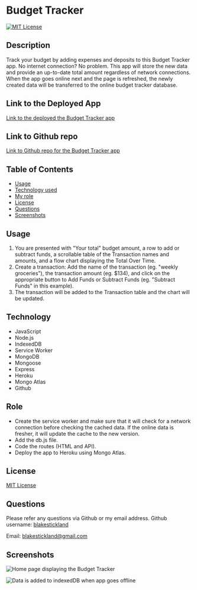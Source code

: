 <!-- Title of the project -->
  # Budget Tracker
  
  [![MIT License](https://img.shields.io/badge/MIT-License-brightgreen)](https://choosealicense.com/licenses/)

  ## Description 
  Track your budget by adding expenses and deposits to this Budget Tracker app. No internet connection? No problem. This app will store the new data and provide an up-to-date total amount regardless of network connections. When the app goes online next and the page is refreshed, the newly created data will be transferred to the online budget tracker database.  


  ## Link to the Deployed App
  [Link to the deployed the Budget Tracker app](https://floating-anchorage-84927.herokuapp.com/)

  ## Link to Github repo
  [Link to Github repo for the Budget Tracker app](https://github.com/blakestickland/budget-tracker)

  
  ## Table of Contents
  * [Usage](#usage)
  * [Technology used](#technology)
  * [My role](#role)
  * [License](#license)
  * [Questions](#questions)
  * [Screenshots](#screenshots)

  
  ## Usage
  1. You are presented with "Your total" budget amount, a row to add or subtract funds, a scrollable table of the Transaction names and amounts, and a flow chart displaying the Total Over Time. 
  2. Create a transaction: Add the name of the transaction (eg. "weekly groceries"), the transaction amount (eg. $134), and click on the appropriate button to Add Funds or Subtract Funds (eg. "Subtract Funds" in this example). 
  3. The transaction will be added to the Transaction table and the chart will be updated. 
    
  ## Technology
  * JavaScript
  * Node.js
  * IndexedDB
  * Service Worker
  * MongoDB
  * Mongoose
  * Express
  * Heroku
  * Mongo Atlas
  * Github
  
  ## Role
  * Create the service worker and make sure that it will check for a network connection before checking the cached data. If the online data is fresher, it will update the cache to the new version. 
  * Add the db.js file.
  * Code the routes (HTML and API).
  * Deploy the app to Heroku using Mongo Atlas. 

  ## License
  [MIT License](https://choosealicense.com/licenses/)
  

  ## Questions
  Please refer any questions via Github or my email address.
  Github username: [blakestickland](https://github.com/blakestickland)

  Email: blakestickland@gmail.com

  ## Screenshots

  ![Home page displaying the Budget Tracker](https://user-images.githubusercontent.com/73763708/113418533-67b1ea00-9411-11eb-9b8c-26108ed43fe5.png)

  ![Data is added to indexedDB when app goes offline](https://user-images.githubusercontent.com/73763708/113418578-80220480-9411-11eb-8e89-dcf4e3ed8461.png)
